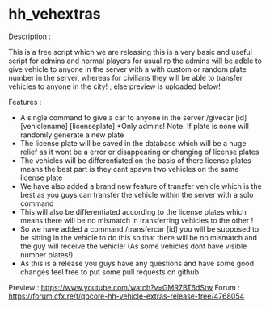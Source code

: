 # hh_vehextras
Description :

This is a free script which we are releasing this is a very basic and useful script for admins and normal players for usual rp the admins will be adble to give vehicle to anyone in the server with a with custom or random plate number in the server, whereas for civilians they will be able to transfer vehicles to anyone in the city! ; else preview is uploaded below!

Features :
- A single command to give a car to anyone in the server /givecar [id] [vehiclename] [licenseplate]    *Only admins! Note: If plate is none will randomly generate a new plate
- The license plate will be saved in the database which will be a huge relief as it wont be a error or disappearing or changing of license plates
- The vehicles will be differentiated on the basis of there license plates means the best part is they cant spawn two vehicles on the same license plate
- We have also added a brand new feature of transfer vehicle which is the best as you guys can transfer the vehicle within the server with a solo command 
- This will also be differentiated according to the license plates which means there will be no mismatch in transferring vehicles to the other !
- So we   have added a command /transfercar [id] you will be supposed to be sitting in the vehicle to do this so that there will be no mismatch and the guy will 
  receive the vehicle! (As some vehicles dont have visible number plates!)
- As this is a release you guys have any questions and have some good changes feel free to put some pull requests on github

Preview : https://www.youtube.com/watch?v=GMR7BT6dStw
Forum : https://forum.cfx.re/t/qbcore-hh-vehicle-extras-release-free/4768054


